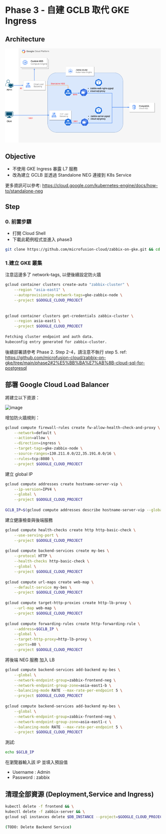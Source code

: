 # Phase 3 - 自建 GCLB 取代 GKE Ingress 

## Architecture
![image](https://github.com/microfusion-cloud/zabbix-on-gke/blob/main/assets/phase3.png)

## Objective
* 不使用 GKE Ingress 暴露 L7 服務
* 改為建立 GCLB 並透過 Standalone NEG 連接到 K8s Service

更多資訊可以參考: https://cloud.google.com/kubernetes-engine/docs/how-to/standalone-neg

## Step
### 0. 前置步驟
- 打開 Cloud Shell
- 下載此範例程式並進入 phase3

```bash
git clone https://github.com/microfusion-cloud/zabbix-on-gke.git && cd zabbix-on-gke/phase3
```
### 1.建立 GKE 叢集

注意這邊多了 network-tags, 以便後續設定防火牆

```bash
gcloud container clusters create-auto "zabbix-cluster" \
    --region "asia-east1" \
    --autoprovisioning-network-tags=gke-zabbix-node \
    --project $GOOGLE_CLOUD_PROJECT


gcloud container clusters get-credentials zabbix-cluster \
    --region asia-east1 \
    --project $GOOGLE_CLOUD_PROJECT

Fetching cluster endpoint and auth data.
kubeconfig entry generated for zabbix-cluster.

```

後續部署請參考 Phase 2. Step 2-4，請注意不執行 step 5.
ref: https://github.com/microfusion-cloud/zabbix-on-gke/tree/main/phase2#2%E5%BB%BA%E7%AB%8B-cloud-sql-for-postgresql


## 部署 Google Cloud Load Balancer

將建立以下資源：

![image](https://cloud.google.com/static/kubernetes-engine/images/sneg7.svg)

增加防火牆規則：

```bash
gcloud compute firewall-rules create fw-allow-health-check-and-proxy \
    --network=default \
    --action=allow \
    --direction=ingress \
    --target-tags=gke-zabbix-node \
    --source-ranges=130.211.0.0/22,35.191.0.0/16 \
    --rules=tcp:8080 \
    --project $GOOGLE_CLOUD_PROJECT
```

建立 global IP
```bash
gcloud compute addresses create hostname-server-vip \
    --ip-version=IPV4 \
    --global \
    --project $GOOGLE_CLOUD_PROJECT

GCLB_IP=$(gcloud compute addresses describe hostname-server-vip --global --format="get(address)")
```
建立健康檢查與後端服務

```bash
gcloud compute health-checks create http http-basic-check \
    --use-serving-port \
    --project $GOOGLE_CLOUD_PROJECT

gcloud compute backend-services create my-bes \
    --protocol HTTP \
    --health-checks http-basic-check \
    --global \
    --project $GOOGLE_CLOUD_PROJECT

gcloud compute url-maps create web-map \
    --default-service my-bes \
    --project $GOOGLE_CLOUD_PROJECT

gcloud compute target-http-proxies create http-lb-proxy \
    --url-map web-map \
    --project $GOOGLE_CLOUD_PROJECT

gcloud compute forwarding-rules create http-forwarding-rule \
    --address=$GCLB_IP \
    --global \
    --target-http-proxy=http-lb-proxy \
    --ports=80 \
    --project $GOOGLE_CLOUD_PROJECT
```

將後端 NEG 服務 加入 LB
```bash
gcloud compute backend-services add-backend my-bes \
    --global \
    --network-endpoint-group=zabbix-frontend-neg \
    --network-endpoint-group-zone=asia-east1-b \
    --balancing-mode RATE --max-rate-per-endpoint 5 \
    --project $GOOGLE_CLOUD_PROJECT

gcloud compute backend-services add-backend my-bes \
    --global \
    --network-endpoint-group=zabbix-frontend-neg \
    --network-endpoint-group-zone=asia-east1-c \
    --balancing-mode RATE --max-rate-per-endpoint 5 \
    --project $GOOGLE_CLOUD_PROJECT
```

測試: 

```bash
echo $GCLB_IP
```

在瀏覽器輸入該 IP 並填入預設值
- Username : Admin
- Password : zabbix

## 清理全部資源 (Deployment,Service and Ingress)
```bash
kubectl delete -f frontend && \
kubectl delete -f zabbix-server && \
gcloud sql instances delete $DB_INSTANCE --project=$GOOGLE_CLOUD_PROJECT

(TODO: Delete Backend Service)

```